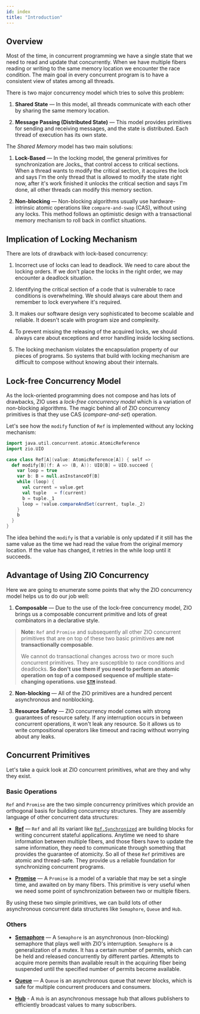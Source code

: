 ```yaml
---
id: index
title: "Introduction"
---
```


## Overview

Most of the time, in concurrent programming we have a single state that we need to read and update that concurrently. When we have multiple fibers reading or writing to the same memory location we encounter the race condition. The main goal in every concurrent program is to have a consistent view of states among all threads.

There is two major concurrency model which tries to solve this problem:

1. **Shared State** — In this model, all threads communicate with each other by sharing the same memory location.

2. **Message Passing (Distributed State)** — This model provides primitives for sending and receiving messages, and the state is distributed. Each thread of execution has its own state. 

The _Shared Memory_ model has two main solutions:

1. **Lock-Based** — In the locking model, the general primitives for synchronization are ـlocksـ, that control access to critical sections. When a thread wants to modify the critical section, it acquires the lock and says I'm the only thread that is allowed to modify the state right now, after it's work finished it unlocks the critical section and says I'm done, all other threads can modify this memory section.

2. **Non-blocking** — Non-blocking algorithms usually use hardware-intrinsic atomic operations like `compare-and-swap` (CAS), without using any locks. This method follows an optimistic design with a transactional memory mechanism to roll back in conflict situations.

## Implication of Locking Mechanism

There are lots of drawback with lock-based concurrency:

1. Incorrect use of locks can lead to deadlock. We need to care about the locking orders. If we don't place the locks in the right order, we may encounter a deadlock situation.

2. Identifying the critical section of a code that is vulnerable to race conditions is overwhelming. We should always care about them and remember to lock everywhere it's required.

3. It makes our software design very sophisticated to become scalable and reliable. It doesn't scale with program size and complexity.

4. To prevent missing the releasing of the acquired locks, we should always care about exceptions and error handling inside locking sections. 

5. The locking mechanism violates the encapsulation property of our pieces of programs. So systems that build with locking mechanism are difficult to compose without knowing about their internals.

## Lock-free Concurrency Model

As the lock-oriented programming does not compose and has lots of drawbacks, ZIO uses a _lock-free concurrency model_ which is a variation of non-blocking algorithms. The magic behind all of ZIO concurrency primitives is that they use CAS (_compare-and-set_) operation. 

Let's see how the `modify` function of `Ref` is implemented without any locking mechanism:

```scala mdoc:invisible
import java.util.concurrent.atomic.AtomicReference
import zio.UIO
```

```scala mdoc:silent
case class Ref[A](value: AtomicReference[A]) { self =>
  def modify[B](f: A => (B, A)): UIO[B] = UIO.succeed {
    var loop = true
    var b: B = null.asInstanceOf[B]
    while (loop) {
      val current = value.get
      val tuple   = f(current)
      b = tuple._1
      loop = !value.compareAndSet(current, tuple._2)
    }
    b
  }
}
```

The idea behind the `modify` is that a variable is only updated if it still has the same value as the time we had read the value from the original memory location. If the value has changed, it retries in the while loop until it succeeds. 

## Advantage of Using ZIO Concurrency

Here we are going to enumerate some points that why the ZIO concurrency model helps us to do our job well:

1. **Composable** — Due to the use of the lock-free concurrency model, ZIO brings us a composable concurrent primitive and lots of great combinators in a declarative style.

> **Note:** `Ref` and `Promise` and subsequently all other ZIO concurrent primitives that are on top of these two basic primitives **are not transactionally composable**.
>
> We cannot do transactional changes across two or more such concurrent primitives. They are susceptible to race conditions and deadlocks. **So don't use them if you need to perform an atomic operation on top of a composed sequence of multiple state-changing operations. use [`STM`](../stm/index.md) instead**. 

2. **Non-blocking** — All of the ZIO primitives are a hundred percent asynchronous and nonblocking.

3. **Resource Safety** — ZIO concurrency model comes with strong guarantees of resource safety. If any interruption occurs in between concurrent operations, it won't leak any resource. So it allows us to write compositional operators like timeout and racing without worrying about any leaks.

## Concurrent Primitives

Let's take a quick look at ZIO concurrent primitives, what are they and why they exist.

### Basic Operations

`Ref` and `Promise` are the two simple concurrency primitives which provide an orthogonal basis for building concurrency structures. They are assembly language of other concurrent data structures:

- **[Ref](ref.md)** — `Ref` and all its variant like [`Ref.Synchronized`](refsynchronized.md) are building blocks for writing concurrent stateful applications. Anytime we need to share information between multiple fibers, and those fibers have to update the same information, they need to communicate through something that provides the guarantee of atomicity. So all of these `Ref` primitives are atomic and thread-safe. They provide us a reliable foundation for synchronizing concurrent programs.

- **[Promise](promise.md)** — A `Promise` is a model of a variable that may be set a single time, and awaited on by many fibers. This primitive is very useful when we need some point of synchronization between two or multiple fibers.

By using these two simple primitives, we can build lots of other asynchronous concurrent data structures like `Semaphore`, `Queue` and `Hub`.

### Others

- **[Semaphore](semaphore.md)** — A `Semaphore` is an asynchronous (non-blocking) semaphore that plays well with ZIO's interruption. `Semaphore` is a generalization of a mutex. It has a certain number of permits, which can be held and released concurrently by different parties. Attempts to acquire more permits than available result in the acquiring fiber being suspended until the specified number of permits become available.

- **[Queue](queue.md)** — A `Queue` is an asynchronous queue that never blocks, which is safe for multiple concurrent producers and consumers.

- **[Hub](hub.md)** - A `Hub` is an asynchronous message hub that allows publishers to efficiently broadcast values to many subscribers.
  